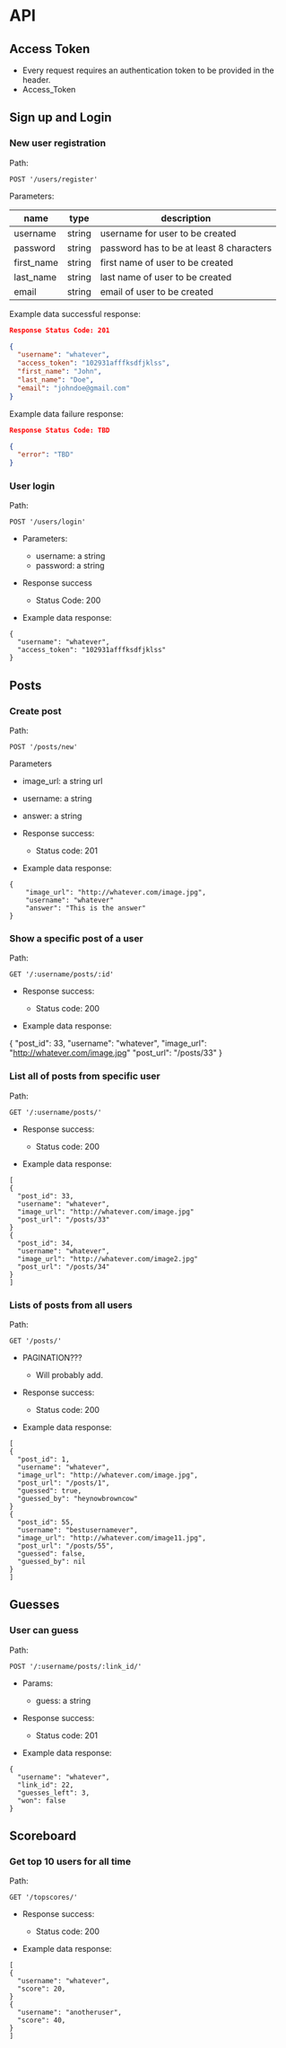 # API

## Access Token
* Every request requires an authentication token to be provided in the header.
* Access_Token

## Sign up and Login

### New user registration

Path:

`POST '/users/register'`

Parameters:

| name       | type   | description                              |
|------------|--------|------------------------------------------|
| username   | string | username for user to be created          |
| password   | string | password has to be at least 8 characters |
| first_name | string | first name of user to be created         |
| last_name  | string | last name of user to be created          |
| email      | string | email of user to be created              |


Example data successful response:

```json
Response Status Code: 201

{
  "username": "whatever",
  "access_token": "102931afffksdfjklss",
  "first_name": "John",
  "last_name": "Doe",
  "email": "johndoe@gmail.com"
}
```

Example data failure response:

```json
Response Status Code: TBD

{
  "error": "TBD"
}
```

### User login

Path:

`POST '/users/login'`

* Parameters:
  * username: a string
  * password: a string


* Response success
  * Status Code: 200

* Example data response:

```
{
  "username": "whatever",
  "access_token": "102931afffksdfjklss"
}
```

## Posts

### Create post

Path: 

`POST '/posts/new'`

Parameters

  * image_url: a string url
  * username: a string
  * answer: a string

* Response success:
  * Status code: 201

* Example data response:

```
{
	"image_url": "http://whatever.com/image.jpg",
	"username": "whatever"
	"answer": "This is the answer"
}
```

### Show a specific post of a user

Path:

`GET '/:username/posts/:id'`

* Response success:
  * Status code: 200

* Example data response:

{
  "post_id": 33,
  "username": "whatever",
  "image_url": "http://whatever.com/image.jpg"
  "post_url": "/posts/33"
}

### List all of posts from specific user

Path: 

`GET '/:username/posts/'`

* Response success:
  * Status code: 200

* Example data response:

```
[
{
  "post_id": 33,
  "username": "whatever",
  "image_url": "http://whatever.com/image.jpg"
  "post_url": "/posts/33"
}
{
  "post_id": 34,
  "username": "whatever",
  "image_url": "http://whatever.com/image2.jpg"
  "post_url": "/posts/34"
}
]
```

### Lists of posts from all users

Path:

`GET '/posts/'`

* PAGINATION???
  * Will probably add.

* Response success:
  * Status code: 200

* Example data response:

```
[
{
  "post_id": 1,
  "username": "whatever",
  "image_url": "http://whatever.com/image.jpg",
  "post_url": "/posts/1",
  "guessed": true,
  "guessed_by": "heynowbrowncow"
}
{
  "post_id": 55,
  "username": "bestusernamever",
  "image_url": "http://whatever.com/image11.jpg",
  "post_url": "/posts/55",
  "guessed": false,
  "guessed_by": nil
}
]
```

## Guesses

### User can guess

Path: 

`POST '/:username/posts/:link_id/'`

* Params:
  * guess: a string

* Response success:
  * Status code: 201

* Example data response:

```
{
  "username": "whatever",
  "link_id": 22,
  "guesses_left": 3,
  "won": false
}
```

## Scoreboard

### Get top 10 users for all time

Path: 

`GET '/topscores/'`

* Response success:
  * Status code: 200


* Example data response:

```
[
{
  "username": "whatever",
  "score": 20,
}
{
  "username": "anotheruser",
  "score": 40,
}
]
```